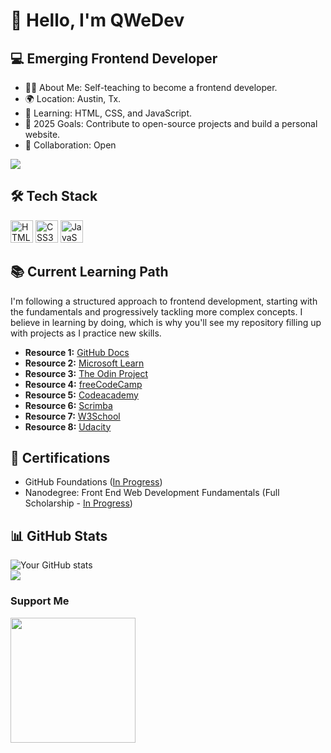 # 👋 Hello, I'm QWeDev

## 💻 Emerging Frontend Developer
- 👨‍💻 About Me: Self-teaching to become a frontend developer.
- 🌍 Location: Austin, Tx.
- 🌱 Learning: HTML, CSS, and JavaScript.
- 🎯 2025 Goals: Contribute to open-source projects and build a personal website.
- 🤝 Collaboration: Open

<a href="https://www.github.com/QWeDev" target="_blank" rel="noreferrer"><img
src="https://img.shields.io/github/followers/QWeDev?logo=github&style=for-the-badge&color=0891b2&labelColor=1c1917" /></a>

## 🛠️ Tech Stack

<p align="left">
<a href="https://developer.mozilla.org/en-US/docs/Glossary/HTML5" target="_blank" rel="noreferrer"><img src="https://raw.githubusercontent.com/danielcranney/readme-generator/main/public/icons/skills/html5-colored.svg" width="36" height="36" alt="HTML5" /></a>
<a href="https://www.w3.org/TR/CSS/#css" target="_blank" rel="noreferrer"><img src="https://raw.githubusercontent.com/danielcranney/readme-generator/main/public/icons/skills/css3-colored.svg" width="36" height="36" alt="CSS3" /></a>
<a href="https://developer.mozilla.org/en-US/docs/Web/JavaScript" target="_blank" rel="noreferrer"><img src="https://raw.githubusercontent.com/danielcranney/readme-generator/main/public/icons/skills/javascript-colored.svg" width="36" height="36" alt="JavaScript" /></a>
</p>

## 📚 Current Learning Path

I'm following a structured approach to frontend development, starting with the fundamentals and progressively tackling more complex concepts. I believe in learning by doing, which is why you'll see my repository filling up with projects as I practice new skills.

- **Resource 1:** [GitHub Docs](https://docs.github.com/en)
- **Resource 2:** [Microsoft Learn](https://learn.microsoft.com/en-us/)
- **Resource 3:** [The Odin Project](https://theodinproject.com)
- **Resource 4:** [freeCodeCamp](https://www.freecodecamp.org/)
- **Resource 5:** [Codeacademy](https://www.codecademy.com/)
- **Resource 6:** [Scrimba](https://scrimba.com/)
- **Resource 7:** [W3School](https://www.w3schools.com/)
- **Resource 8:** [Udacity](https://www.udacity.com/)

## 📜 Certifications
- GitHub Foundations ([In Progress](https://learn.microsoft.com/en-us/users/qwedev-3222/))
- Nanodegree: Front End Web Development Fundamentals (Full Scholarship - [In Progress](https://d20vrrgs8k4bvw.cloudfront.net/documents/en-US/Enterprise%20Syllabi/Custom/OneTen-Frontend_Web_Development%20Fundamentals.pdf))

## 📊 GitHub Stats

![Your GitHub stats](https://github-readme-stats.vercel.app/api?username=qwedev&show_icons=true&theme=radical)<br/>
![](https://github-readme-stats.vercel.app/api/top-langs/?username=QWeDev&theme=vue-dark&hide_border=true&include_all_commits=true&count_private=true&layout=compact)

### Support Me

<a href="https://www.buymeacoffee.com/qwedev"><img src="https://cdn.buymeacoffee.com/buttons/v2/default-yellow.png" width="200" /></a>
